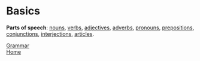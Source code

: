 # Basics

**Parts of speech**: 
[nouns](nouns.md), 
[verbs](verbs.md), 
[adjectives](adjectives.md), 
[adverbs](adverbs.md), 
[pronouns](pronouns.md), 
[prepositions](prepositions.md), 
[conjunctions](conjuctions.md), 
[interjections](interjections.md), 
[articles](articles.md).

[Grammar](grammar.md)  
[Home](https://github.com/fduarte79/english)  

